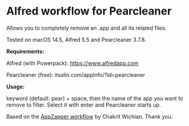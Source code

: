 # Alfred workflow for Pearcleaner

Allows you to completely remove an .app and all its related files.

Tested on macOS 14.5, Alfred 5.5 and Pearcleaner 3.7.8.

**Requirements:**

Alfred (with Powerpack): https://www.alfredapp.com

Pearcleaner (free): itsalin.com/appInfo/?id=pearcleaner


**Usage:**

keyword (default: pear) + space, then the name of the app you want to remove to filter. Select it with enter and Pearcleaner starts up.


Based on the [AppZapper workflow](https://github.com/chakrit/alfred-appzapper) by Chakrit Wichian. Thank you.



